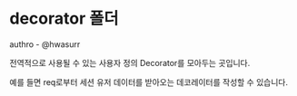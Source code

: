# decorator 폴더

authro - @hwasurr

전역적으로 사용될 수 있는 사용자 정의 Decorator를 모아두는 곳입니다.

예를 들면 req로부터 세션 유저 데이터를 받아오는 데코레이터를 작성할 수 있습니다.